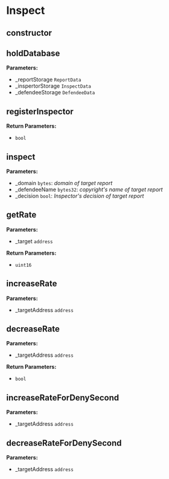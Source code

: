 # Inspect
## constructor
## holdDatabase

**Parameters:**
* _reportStorage `ReportData`
* _inspertorStorage `InspectData`
* _defendeeStorage `DefendeeData`

## registerInspector
**Return Parameters:**
* `bool`
## inspect

**Parameters:**
* _domain `bytes`: *domain of target report*
* _defendeeName `bytes32`: *copyright's name of target report*
* _decision `bool`: *Inspector's decision of target report*

## getRate

**Parameters:**
* _target `address`

**Return Parameters:**
* `uint16`
## increaseRate

**Parameters:**
* _targetAddress `address`

## decreaseRate

**Parameters:**
* _targetAddress `address`

**Return Parameters:**
* `bool`
## increaseRateForDenySecond

**Parameters:**
* _targetAddress `address`

## decreaseRateForDenySecond

**Parameters:**
* _targetAddress `address`

